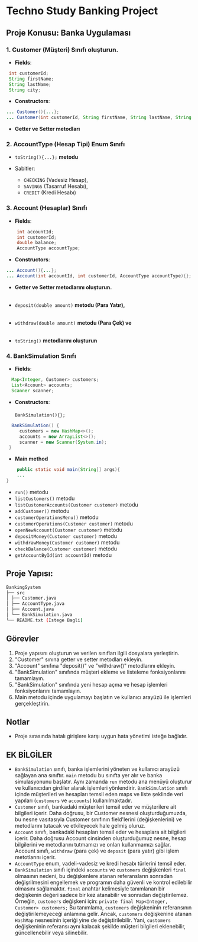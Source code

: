 # Techno Study Banking Project

## Proje Konusu: Banka Uygulaması

### 1. Customer (Müşteri) Sınıfı oluşturun.
- **Fields**: 
```java
 int customerId;
 String firstName;
 String lastName;
 String city;
```

- **Constructors**:
```java
... Customer(){...}; 
... Customer(int customerId, String firstName, String lastName, String city){...}; 
 ```
- **Getter ve Setter metodları**

### 2. AccountType (Hesap Tipi) Enum Sınıfı
- `toString(){...};` **metodu**

- Sabitler: 
  - `CHECKING` (Vadesiz Hesap), 
  - `SAVINGS` (Tasarruf Hesabı), 
  - `CREDIT` (Kredi Hesabı)

### 3. Account (Hesaplar) Sınıfı
- **Fields**:
```java
    int accountId;
    int customerId;
    double balance;
    AccountType accountType;
```
- **Constructors**:
```java
... Account(){...};
... Account(int accountId, int customerId, AccountType accountType){};

```

- **Getter ve Setter metodlarını oluşturun.** <br><br>

 - `deposit(double amount)` **metodu (Para Yatır),**<br><br>

 - `withdraw(double amount)` **metodu (Para Çek) ve**<br><br>

- `toString()` **metodlarını oluşturun**

### 4. BankSimulation Sınıfı
- **Fields**:

```java
  Map<Integer, Customer> customers;
  List<Account> accounts;
  Scanner scanner;
```

- **Constructors**: <br><br>
  `BankSimulation(){};`
```java
  BankSimulation() { 
     customers = new HashMap<>(); 
     accounts = new ArrayList<>(); 
     scanner = new Scanner(System.in); 
 }


```

- **Main method** 
```java 
    public static void main(String[] args){
    ...
}
```
- `run()` metodu
- `listCustomers()` metodu
- `listCustomerAccounts(Customer customer)` metodu
- `addCustomer()` metodu
- `customerOperationsMenu()` metodu
- `customerOperations(Customer customer)` metodu
- `openNewAccount(Customer customer)` metodu
 - `depositMoney(Customer customer)` metodu
 - `withdrawMoney(Customer customer)` metodu
- `checkBalance(Customer customer)` metodu
- `getAccountById(int accountId)` metodu

## Proje Yapısı:

```bash
BankingSystem
├── src
│ ├── Customer.java
│ ├── AccountType.java
│ ├── Account.java
│ └── BankSimulation.java
└── README.txt (Istege Bagli)
```


## Görevler

1. Proje yapısını oluşturun ve verilen sınıfları ilgili dosyalara yerleştirin.
2. "Customer" sınına getter ve setter metodları ekleyin.
3. "Account" sınıfına "deposit()" ve "withdraw()" metodlarını ekleyin.
4. "BankSimulation" sınıfında müşteri ekleme ve listeleme fonksiyonlarını tamamlayın.
5. "BankSimulation" sınıfında yeni hesap açma ve hesap işlemleri fonksiyonlarını tamamlayın.
6. Main metodu içinde uygulamayı başlatın ve kullanıcı arayüzü ile işlemleri gerçekleştirin.

## Notlar

- Proje sırasında hatalı girişlere karşı uygun hata yönetimi isteğe bağlıdır.

## EK BİLGİLER

- `BankSimulation` sınıfı, banka işlemlerini yöneten ve kullanıcı arayüzü sağlayan ana sınıftır. `main` metodu bu sınıfta yer alır ve banka simulasyonunu başlatır. Aynı zamanda `run` metodu ana menüyü oluşturur ve kullanıcıdan girdiler alarak işlemleri yönlendirir. `BankSimulation` sınıfı içinde müşterileri ve hesapları temsil eden maps ve liste şeklinde veri yapıları (`customers` ve `accounts`) kullanılmaktadır.
- `Customer` sınıfı, bankadaki müşterileri temsil eder ve müşterilere ait bilgileri içerir. Daha doğrusu, bir Customer nesnesi oluşturduğumuzda, bu nesne vasıtasıyla Customer sınıfının field'lerini (değişkenlerini) ve metodlarını tutacak ve etkileyecek hale gelmiş oluruz.
- `Account` sınıfı, bankadaki hesapları temsil eder ve hesaplara ait bilgileri içerir. Daha doğrusu Account cinsinden oluşturduğumuz nesne, hesap bilgilerini ve metodlarını tutmamızı ve onları kullanmamızı sağlar. Account sınıfı, `withdraw` (para çek) ve `deposit` (para yatır) gibi işlem metotlarını içerir.
- `AccountType` enum, vadeli-vadesiz ve kredi hesabı türlerini temsil eder.
- `BankSimulation` sınıfı içindeki `accounts` ve `customers` değişkenleri `final` olmasının nedeni, bu değişkenlere atanan referansların sonradan değişrilmesini engellemek ve programın daha güvenli ve kontrol edilebilir olmasını sağlamaktır. `final` anahtar kelimesiyle tanımlanan bir değişkenin değeri sadece bir kez atanabilir ve sonradan değiştirilemez. Örneğin, `customers` değişkeni için: `private final Map<Integer, Customer> customers;` Bu tanımlama, `customers` değişkeninin referansının değiştirilemeyeceği anlamına gelir. Ancak, `customers` değişkenine atanan `HashMap` nesnesinin içeriği yine de değiştirilebilir. Yani, `customers` değişkeninin referansı aynı kalacak şekilde müşteri bilgileri eklenebilir, güncellenebilir veya silinebilir.

